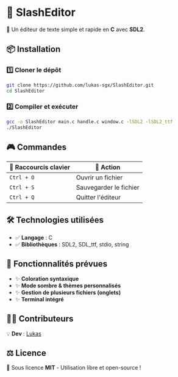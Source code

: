 # 🚀 SlashEditor  

📝 Un éditeur de texte simple et rapide en **C** avec **SDL2**.  



## 📦 Installation  

### 1️⃣ Cloner le dépôt  
```bash
git clone https://github.com/lukas-sgx/SlashEditor.git
cd SlashEditor
```

### 2️⃣ Compiler et exécuter  
```bash
gcc -o SlashEditor main.c handle.c window.c -lSDL2 -lSDL2_ttf
./SlashEditor
```



## 🎮 Commandes  

| 🎯 **Raccourcis clavier** | 📝 **Action** |
|---------------------------|--------------|
| `Ctrl + O`               | Ouvrir un fichier |
| `Ctrl + S`               | Sauvegarder le fichier |
| `Ctrl + Q`               | Quitter l'éditeur |



## 🛠️ Technologies utilisées  

- ✅ **Langage** : C  
- ✅ **Bibliothèques** : SDL2, SDL_ttf, stdio, string  



## 📌 Fonctionnalités prévues  

- ✨ **Coloration syntaxique**  
- ✨ **Mode sombre & thèmes personnalisés**  
- ✨ **Gestion de plusieurs fichiers (onglets)**  
- ✨ **Terminal intégré**  



## 👨‍💻 Contributeurs  

💡 **Dev** : [Lukas](https://github.com/lukas-sgx)  


## ⚖️ Licence  

📜 Sous licence **MIT** - Utilisation libre et open-source !  